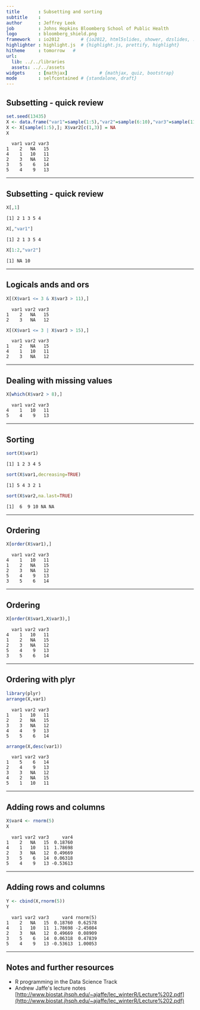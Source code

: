 ```yaml
---
title       : Subsetting and sorting
subtitle    : 
author      : Jeffrey Leek 
job         : Johns Hopkins Bloomberg School of Public Health
logo        : bloomberg_shield.png
framework   : io2012        # {io2012, html5slides, shower, dzslides, ...}
highlighter : highlight.js  # {highlight.js, prettify, highlight}
hitheme     : tomorrow   # 
url:
  lib: ../../libraries
  assets: ../../assets
widgets     : [mathjax]            # {mathjax, quiz, bootstrap}
mode        : selfcontained # {standalone, draft}
---
```








## Subsetting - quick review


```r
set.seed(13435)
X <- data.frame("var1"=sample(1:5),"var2"=sample(6:10),"var3"=sample(11:15))
X <- X[sample(1:5),]; X$var2[c(1,3)] = NA
X
```

```
  var1 var2 var3
1    2   NA   15
4    1   10   11
2    3   NA   12
3    5    6   14
5    4    9   13
```



---

## Subsetting - quick review


```r
X[,1]
```

```
[1] 2 1 3 5 4
```

```r
X[,"var1"]
```

```
[1] 2 1 3 5 4
```

```r
X[1:2,"var2"]
```

```
[1] NA 10
```



---

## Logicals ands and ors


```r
X[(X$var1 <= 3 & X$var3 > 11),]
```

```
  var1 var2 var3
1    2   NA   15
2    3   NA   12
```

```r
X[(X$var1 <= 3 | X$var3 > 15),]
```

```
  var1 var2 var3
1    2   NA   15
4    1   10   11
2    3   NA   12
```


---

## Dealing with missing values


```r
X[which(X$var2 > 8),]
```

```
  var1 var2 var3
4    1   10   11
5    4    9   13
```


---

## Sorting


```r
sort(X$var1)
```

```
[1] 1 2 3 4 5
```

```r
sort(X$var1,decreasing=TRUE)
```

```
[1] 5 4 3 2 1
```

```r
sort(X$var2,na.last=TRUE)
```

```
[1]  6  9 10 NA NA
```



---

## Ordering


```r
X[order(X$var1),]
```

```
  var1 var2 var3
4    1   10   11
1    2   NA   15
2    3   NA   12
5    4    9   13
3    5    6   14
```


---

## Ordering


```r
X[order(X$var1,X$var3),]
```

```
  var1 var2 var3
4    1   10   11
1    2   NA   15
2    3   NA   12
5    4    9   13
3    5    6   14
```


---

## Ordering with plyr


```r
library(plyr)
arrange(X,var1)
```

```
  var1 var2 var3
1    1   10   11
2    2   NA   15
3    3   NA   12
4    4    9   13
5    5    6   14
```

```r
arrange(X,desc(var1))
```

```
  var1 var2 var3
1    5    6   14
2    4    9   13
3    3   NA   12
4    2   NA   15
5    1   10   11
```



---

## Adding rows and columns


```r
X$var4 <- rnorm(5)
X
```

```
  var1 var2 var3     var4
1    2   NA   15  0.18760
4    1   10   11  1.78698
2    3   NA   12  0.49669
3    5    6   14  0.06318
5    4    9   13 -0.53613
```



---

## Adding rows and columns


```r
Y <- cbind(X,rnorm(5))
Y
```

```
  var1 var2 var3     var4 rnorm(5)
1    2   NA   15  0.18760  0.62578
4    1   10   11  1.78698 -2.45084
2    3   NA   12  0.49669  0.08909
3    5    6   14  0.06318  0.47839
5    4    9   13 -0.53613  1.00053
```



---

## Notes and further resources

* R programming in the Data Science Track
* Andrew Jaffe's lecture notes [http://www.biostat.jhsph.edu/~ajaffe/lec_winterR/Lecture%202.pdf](http://www.biostat.jhsph.edu/~ajaffe/lec_winterR/Lecture%202.pdf)
